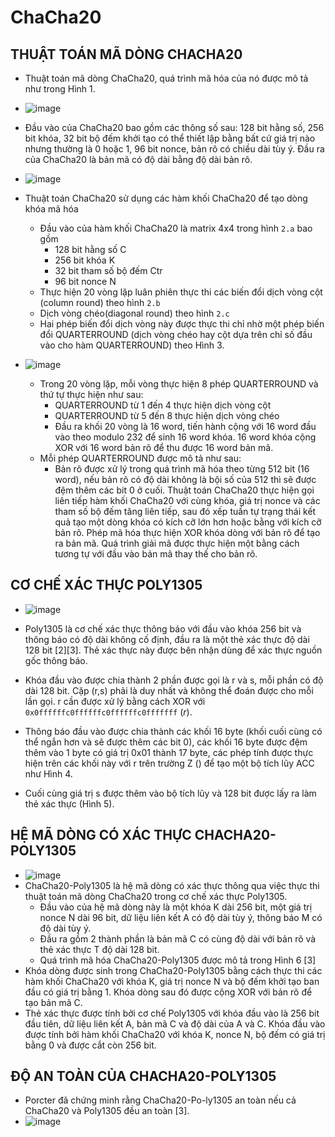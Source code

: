 # ChaCha20
## THUẬT TOÁN MÃ DÒNG CHACHA20
 - Thuật toán mã dòng ChaCha20, quá trình mã hóa của nó được mô tả như trong Hình 1.
 - ![image](https://github.com/piropatriot/ChaCha20/assets/127461439/e6ac4c40-5e38-4e56-b9e6-59cc7996ac8d)
 - Đầu vào của ChaCha20 bao gồm các thông số sau: 128 bit hằng số, 256 bit khóa, 32 bit bộ đếm khởi tạo có thể thiết lập bằng bất cứ giá trị nào nhưng thường là 0 hoặc 1, 96 bit nonce, bản rõ có chiều dài tùy ý. Đầu ra của ChaCha20 là bản mã có độ dài bằng độ dài bản rõ.
 - ![image](https://github.com/piropatriot/ChaCha20/assets/127461439/c25b2153-f17a-4a20-84f3-43fbaac68a17)


 - Thuật toán ChaCha20 sử dụng các hàm khối ChaCha20 để tạo dòng khóa mã hóa
    - Đầu vào của hàm khối ChaCha20 là matrix 4x4 trong hình ``2.a`` bao gồm
        - 128 bit hằng số C
        - 256 bit khóa K
        - 32 bit tham số bộ đếm Ctr
        - 96 bit nonce N
    - Thực hiện 20 vòng lặp luân phiên thực thi các biến đổi dịch vòng cột (column round) theo hình ``2.b``
    - Dịch vòng chéo(diagonal round) theo hình ``2.c``
    - Hai phép biến đổi dịch vòng này được thực thi chỉ nhờ một phép biến đổi QUARTERROUND (dịch vòng chéo hay cột dựa trên chỉ số đầu vào cho hàm QUARTERROUND) theo Hình 3.
 - ![image](https://github.com/piropatriot/ChaCha20/assets/127461439/62454ed9-c435-41c1-b65c-02bea5ae0e14)
    - Trong 20 vòng lặp, mỗi vòng thực hiện 8 phép QUARTERROUND và thứ tự thực hiện như sau:
      - QUARTERROUND từ 1 đến 4 thực hiện dịch vòng cột
      - QUARTERROUND từ 5 đến 8 thực hiện dịch vòng chéo
      - Đầu ra khối 20 vòng là 16 word, tiến hành cộng với 16 word đầu vào theo modulo 232 để sinh 16 word khóa. 16 word khóa cộng XOR với 16 word bản rõ để thu được 16 word bản mã.
    - Mỗi phép QUARTERROUND được mô tả như sau:
      - Bản rõ được xử lý trong quá trình mã hóa theo từng 512 bit (16 word), nếu bản rõ có độ dài không là bội số của 512 thì sẽ được đệm thêm các bit 0 ở cuối. Thuật toán ChaCha20 thực hiện gọi liên tiếp hàm khối ChaCha20 với cùng khóa, giá trị nonce và các tham số bộ đếm tăng liên tiếp, sau đó xếp tuần tự trạng thái kết quả tạo một dòng khóa có kích cỡ lớn hơn hoặc bằng với kích cỡ bản rõ. Phép mã hóa thực hiện XOR khóa dòng với bản rõ để tạo ra bản mã. Quá trình giải mã được thực hiện một bằng cách tương tự với đầu vào bản mã thay thế cho bản rõ.
## CƠ CHẾ XÁC THỰC POLY1305
- ![image](https://github.com/piropatriot/ChaCha20/assets/127461439/540a67bb-c558-4568-a3bf-9259e720fa10)

 - Poly1305 là cơ chế xác thực thông báo với đầu vào khóa 256 bit và thông báo có độ dài không cố định, đầu ra là một thẻ xác thực độ dài 128 bit [2][3]. Thẻ xác thực này được bên nhận dùng để xác thực nguồn gốc thông báo.
 - Khóa đầu vào được chia thành 2 phần được gọi là r và s, mỗi phần có độ dài 128 bit. Cặp (r,s) phải là duy nhất và không thể đoán được cho mỗi lần gọi. r cần được xử lý bằng cách XOR với ``0x0ffffffc0ffffffc0ffffffc0fffffff`` (_r_).
 - Thông báo đầu vào được chia thành các khối 16 byte (khối cuối cùng có thể ngắn hơn và sẽ được thêm các bit 0), các khối 16 byte được đệm thêm vào 1 byte có giá trị 0x01 thành 17 byte, các phép tính được thực hiện trên các khối này với r trên trường Z () để tạo một bộ tích lũy ACC như Hình 4.
 - Cuối cùng giá trị s được thêm vào bộ tích lũy và 128 bit được lấy ra làm thẻ xác thực (Hình 5).
## HỆ MÃ DÒNG CÓ XÁC THỰC CHACHA20-POLY1305
 - ![image](https://github.com/piropatriot/ChaCha20/assets/127461439/987253e9-4db7-4848-8a48-19ac575c9504)
 - ChaCha20-Poly1305 là hệ mã dòng có xác thực thông qua việc thực thi thuật toán mã dòng ChaCha20 trong cơ chế xác thực Poly1305.
   - Đầu vào của hệ mã dòng này là một khóa K dài 256 bit, một giá trị nonce N dài 96 bit, dữ liệu liên kết A có độ dài tùy ý, thông báo M có độ dài tùy ý.
   - Đầu ra gồm 2 thành phần là bản mã C có cùng độ dài với bản rõ và thẻ xác thực T độ dài 128 bit.
   - Quá trình mã hóa ChaCha20-Poly1305 được mô tả trong Hình 6 [3]
 - Khóa dòng được sinh trong ChaCha20-Poly1305 bằng cách thực thi các hàm khối ChaCha20 với khóa K, giá trị nonce N và bộ đếm khởi tạo ban đầu có giá trị bằng 1. Khóa dòng sau đó được cộng XOR với bản rõ để tạo bản mã C.
 - Thẻ xác thực được tính bởi cơ chế Poly1305 với khóa đầu vào là 256 bit đầu tiên, dữ liệu liên kết A, bản mã C và độ dài của A và C. Khóa đầu vào được tính bởi hàm khối ChaCha20 với khóa K, nonce N, bộ đếm có giá trị bằng 0 và được cắt còn 256 bit.
## ĐỘ AN TOÀN CỦA CHACHA20-POLY1305
 - Porcter đã chứng minh rằng ChaCha20-Po-ly1305 an toàn nếu cả ChaCha20 và Poly1305 đều an toàn [3].
 - ![image](https://github.com/piropatriot/ChaCha20/assets/127461439/f47c4baf-c3d0-4a8a-8abd-721b967c989b)
